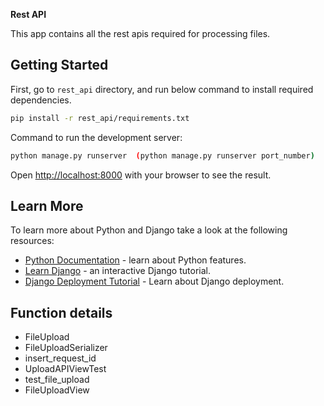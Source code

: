 **Rest API**

This app contains all the rest apis required for processing files.

## Getting Started

First, go to `rest_api` directory, and run below command to install required dependencies.

```bash
pip install -r rest_api/requirements.txt
```

Command to run the development server:

```bash
python manage.py runserver  (python manage.py runserver port_number)
```

Open [http://localhost:8000](http://localhost:8000) with your browser to see the result.

## Learn More

To learn more about Python and Django take a look at the following resources:

-   [Python Documentation](https://www.python.org/doc/) - learn about Python features.
-   [Learn Django](https://docs.djangoproject.com/en/3.2/intro/tutorial01/) - an interactive Django tutorial.
-   [Django Deployment Tutorial](https://docs.djangoproject.com/en/3.2/howto/deployment/) - Learn about Django deployment.

## Function details
- FileUpload
- FileUploadSerializer
- insert_request_id
- UploadAPIViewTest
- test_file_upload
- FileUploadView
